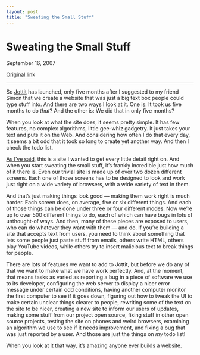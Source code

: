 ```yaml
---
layout: post
title: "Sweating the Small Stuff"
---
```

Sweating the Small Stuff
========================

September 16, 2007

[Original link](http://www.aaronsw.com/weblog/sweatsmall)

* * * * *

So [Jottit](http://jottit.com/) has launched, only five months after I
suggested to my friend Simon that we create a website that was just a
big text box people could type stuff into. And there are two ways I look
at it. One is: It took us five months to do *that*? And the other is: We
did that in only five months?

When you look at what the site does, it seems pretty simple. It has few
features, no complex algorithms, little gee-whiz gadgetry. It just takes
your text and puts it on the Web. And considering how often I do that
every day, it seems a bit odd that it took so long to create yet another
way. And then I check the todo list.

[As I’ve said](http://www.aaronsw.com/weblog/perfectionism), this is a
site I wanted to get every little detail right on. And when you start
sweating the small stuff, it’s frankly incredible just how much of it
there is. Even our trivial site is made up of over two dozen different
screens. Each one of those screens has to be designed to look and work
just right on a wide variety of browsers, with a wide variety of text in
them.

And that’s just making things look good — making them work right is much
harder. Each screen does, on average, five or six different things. And
each of those things can be done under three or four different modes.
Now we’re up to over 500 different things to do, each of which can have
bugs in lots of unthought-of ways. And then, many of these pieces are
exposed to users, who can do whatever they want with them — and do. If
you’re building a site that accepts text from users, you need to think
about something that lets some people just paste stuff from emails,
others write HTML, others play YouTube videos, while others try to
insert malicious text to break things for people.

There are lots of features we want to add to Jottit, but before we do
any of that we want to make what we have work perfectly. And, at the
moment, that means tasks as varied as reporting a bug in a piece of
software we use to its developer, configuring the web server to display
a nicer error message under certain odd conditions, having another
computer monitor the first computer to see if it goes down, figuring out
how to tweak the UI to make certain unclear things clearer to people,
rewriting some of the text on the site to be nicer, creating a new site
to inform our users of updates, making some stuff from our project open
source, fixing stuff in other open source projects, testing the site on
phones and weird browsers, examining an algorithm we use to see if it
needs improvement, and fixing a bug that was just reported by a user.
And those are just the things on *my* todo list!

When you look at it that way, it’s amazing anyone ever builds a website.
